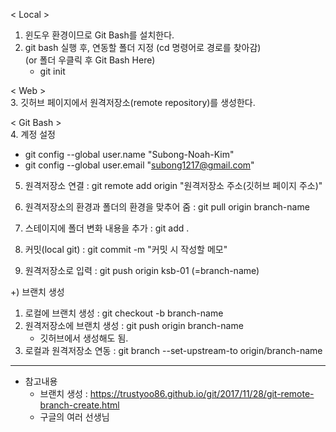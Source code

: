 
< Local >  
1. 윈도우 환경이므로 Git Bash를 설치한다.  
2. git bash 실행 후, 연동할 폴더 지정 (cd 명령어로 경로를 찾아감)  
   (or 폴더 우클릭 후 Git Bash Here)  
   - git init

< Web >  
3. 깃허브 페이지에서 원격저장소(remote repository)를 생성한다.  

< Git Bash >  
4. 계정 설정  
   - git config --global user.name "Subong-Noah-Kim"  
   - git config --global user.email "subong1217@gmail.com"  

5. 원격저장소 연결 : git remote add origin "원격저장소 주소(깃허브 페이지 주소)"  
6. 원격저장소의 환경과 폴더의 환경을 맞추어 줌 : git pull origin branch-name  

7. 스테이지에 폴더 변화 내용을 추가 : git add .  
8. 커밋(local git) : git commit -m "커밋 시 작성할 메모"  
9. 원격저장소로 입력 : git push origin ksb-01 (=branch-name)   
  
  
+) 브랜치 생성  
1. 로컬에 브랜치 생성 : git checkout -b branch-name  
2. 원격저장소에 브랜치 생성 : git push origin branch-name  
    - 깃허브에서 생성해도 됨.  
3. 로컬과 원격저장소 연동 : git branch --set-upstream-to origin/branch-name  

---------------------------------------------------------------------------------------  
* 참고내용  
  - 브랜치 생성 : https://trustyoo86.github.io/git/2017/11/28/git-remote-branch-create.html  
  - 구글의 여러 선생님  
 
